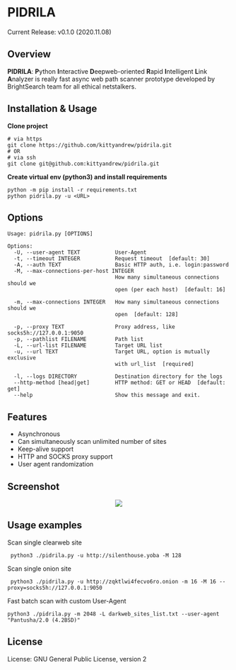 PIDRILA
=========

Current Release: v0.1.0 (2020.11.08)

Overview
--------
**PIDRILA**: **P**ython **I**nteractive **D**eepweb-oriented **R**apid **I**ntelligent **L**ink **A**nalyzer is really fast async web path scanner prototype 
developed by BrightSearch team for all ethical netstalkers.

Installation & Usage
------------
**Clone project**  
```
# via https
git clone https://github.com/kittyandrew/pidrila.git
# OR
# via ssh
git clone git@github.com:kittyandrew/pidrila.git
```
**Create virtual env (python3) and install requirements**
```
python -m pip install -r requirements.txt
python pidrila.py -u <URL>
```

Options
-------

```
Usage: pidrila.py [OPTIONS]

Options:
  -U, --user-agent TEXT           User-Agent
  -t, --timeout INTEGER           Request timeout  [default: 30]
  -A, --auth TEXT                 Basic HTTP auth, i.e. login:password
  -M, --max-connections-per-host INTEGER
                                  How many simultaneous connections should we
                                  open (per each host)  [default: 16]

  -m, --max-connections INTEGER   How many simultaneous connections should we
                                  open  [default: 128]

  -p, --proxy TEXT                Proxy address, like socks5h://127.0.0.1:9050
  -p, --pathlist FILENAME         Path list
  -L, --url-list FILENAME         Target URL list
  -u, --url TEXT                  Target URL, option is mutually exclusive
                                  with url_list  [required]

  -l, --logs DIRECTORY            Destination directory for the logs
  --http-method [head|get]        HTTP method: GET or HEAD  [default: get]
  --help                          Show this message and exit.
```

Features
--------
- Asynchronous
- Can simultaneously scan unlimited number of sites
- Keep-alive support
- HTTP and SOCKS proxy support
- User agent randomization

Screenshot
--------
<p align="center">
        <img align="center" src="https://raw.githubusercontent.com/kittyandrew/pidrila/main/Pidrila.png">
</p>

Usage examples
--------
Scan single clearweb site
```
 python3 ./pidrila.py -u http://silenthouse.yoba -M 128
```

Scan single onion site
```
 python3 ./pidrila.py -u http://zqktlwi4fecvo6ro.onion -m 16 -M 16 --proxy=socks5h://127.0.0.1:9050
```

Fast batch scan with custom User-Agent
```
python3 ./pidrila.py -m 2048 -L darkweb_sites_list.txt --user-agent "Pantusha/2.0 (4.2BSD)"
```

License
-------
License: GNU General Public License, version 2
